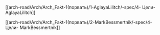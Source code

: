 [[arch-road/Arch/Arch_Fakt-1(порвать)/1-AglayaLilitch/-spec/4- Цели- AglayaLilitch]]

[[arch-road/Arch/Arch_Fakt-1(порвать)/2-MarkBessmertnik/-spec/4- Цели- MarkBessmertnik]]
